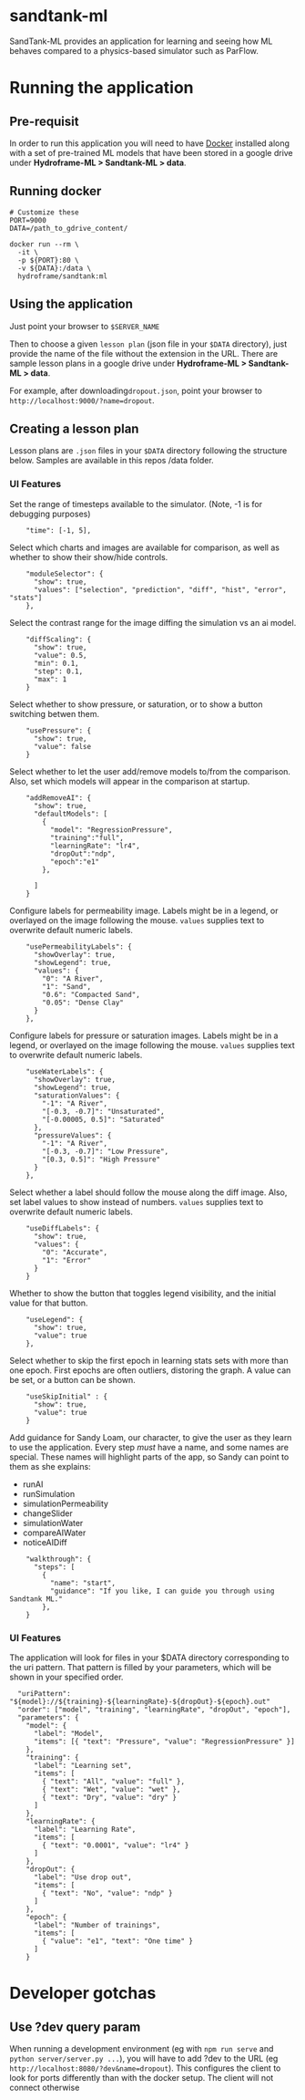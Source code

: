 # sandtank-ml

SandTank-ML provides an application for learning and seeing how ML behaves compared to a physics-based simulator such as ParFlow.

# Running the application

## Pre-requisit

In order to run this application you will need to have [Docker](https://docs.docker.com/get-docker/) installed along with a set of pre-trained ML models that have been stored in a google drive under __Hydroframe-ML > Sandtank-ML > data__.

## Running docker

```
# Customize these
PORT=9000
DATA=/path_to_gdrive_content/

docker run --rm \
  -it \
  -p ${PORT}:80 \
  -v ${DATA}:/data \
  hydroframe/sandtank:ml
```

## Using the application

Just point your browser to `$SERVER_NAME`

Then to choose a given `lesson plan` (json file in your `$DATA` directory), just provide the name of the file without the extension in the URL. There are sample lesson plans in a google drive under __Hydroframe-ML > Sandtank-ML > data__.

For example, after downloading`dropout.json`, point your browser to `http://localhost:9000/?name=dropout`.

## Creating a lesson plan

Lesson plans are `.json` files in your `$DATA` directory following the structure below. Samples are available in this repos /data folder.

### UI Features
Set the range of timesteps available to the simulator. (Note, -1 is for debugging purposes)
```
    "time": [-1, 5],
```
Select which charts and images are available for comparison, as well as whether to show their show/hide controls. 
```
    "moduleSelector": {
      "show": true,
      "values": ["selection", "prediction", "diff", "hist", "error", "stats"]
    },
```
Select the contrast range for the image diffing the simulation vs an ai model.
```
    "diffScaling": {
      "show": true,
      "value": 0.5,
      "min": 0.1,
      "step": 0.1,
      "max": 1
    }
```
Select whether to show pressure, or saturation, or to show a button switching betwen them.
```
    "usePressure": {
      "show": true,
      "value": false 
    }

```
Select whether to let the user add/remove models to/from the comparison. Also, set which models will appear in the comparison at startup.
```
    "addRemoveAI": {
      "show": true,
      "defaultModels": [
        { 
          "model": "RegressionPressure",
          "training":"full",
          "learningRate": "lr4",
          "dropOut":"ndp",
          "epoch":"e1"
        },

      ]
    }
```
Configure labels for permeability image. Labels might be in a legend, or overlayed on the image following the mouse. `values` supplies text to overwrite default numeric labels.
```
    "usePermeabilityLabels": {
      "showOverlay": true,
      "showLegend": true,
      "values": {
        "0": "A River",
        "1": "Sand",
        "0.6": "Compacted Sand",
        "0.05": "Dense Clay"
      }
    },
```
Configure labels for pressure or saturation images. Labels might be in a legend, or overlayed on the image following the mouse. `values` supplies text to overwrite default numeric labels.
```
    "useWaterLabels": {
      "showOverlay": true,
      "showLegend": true,
      "saturationValues": {
        "-1": "A River",
        "[-0.3, -0.7]": "Unsaturated",
        "[-0.00005, 0.5]": "Saturated"
      },
      "pressureValues": {
        "-1": "A River",
        "[-0.3, -0.7]": "Low Pressure",
        "[0.3, 0.5]": "High Pressure"
      }
    },
```
Select whether a label should follow the mouse along the diff image. Also, set label values to show instead of numbers. `values` supplies text to overwrite default numeric labels.
```
    "useDiffLabels": {
      "show": true,
      "values": {
        "0": "Accurate",
        "1": "Error"
      }
    }
```
Whether to show the button that toggles legend visibility, and the initial value for that button.
```
    "useLegend": {
      "show": true,
      "value": true
    },
```
Select whether to skip the first epoch in learning stats sets with more than one epoch. First epochs are often outliers, distoring the graph. A value can be set, or a button can be shown.
```
    "useSkipInitial" : {
      "show": true,
      "value": true
    }
```
Add guidance for Sandy Loam, our character, to give the user as they learn to use the application. Every step _must_ have a name, and some names are special. These names will highlight parts of the app, so Sandy can point to them as she explains:
- runAI 
- runSimulation
- simulationPermeability
- changeSlider
- simulationWater
- compareAIWater 
- noticeAIDiff
```
    "walkthrough": {
      "steps": [
        {
          "name": "start",
          "guidance": "If you like, I can guide you through using Sandtank ML."
        },
    }
```

### UI Features
The application will look for files in your $DATA directory corresponding to the uri pattern. That pattern is filled by your parameters, which will be shown in your specified order. 
```
  "uriPattern": "${model}://${training}-${learningRate}-${dropOut}-${epoch}.out"
  "order": ["model", "training", "learningRate", "dropOut", "epoch"],
  "parameters": {
    "model": {
      "label": "Model",
      "items": [{ "text": "Pressure", "value": "RegressionPressure" }]
    },
    "training": {
      "label": "Learning set",
      "items": [
        { "text": "All", "value": "full" },
        { "text": "Wet", "value": "wet" },
        { "text": "Dry", "value": "dry" }
      ]
    },
    "learningRate": {
      "label": "Learning Rate",
      "items": [
        { "text": "0.0001", "value": "lr4" }
      ]
    },
    "dropOut": {
      "label": "Use drop out",
      "items": [
        { "text": "No", "value": "ndp" }
      ]
    },
    "epoch": {
      "label": "Number of trainings",
      "items": [
        { "value": "e1", "text": "One time" }
      ]
    }
```

# Developer gotchas
## Use ?dev query param
When running a development environment (eg with `npm run serve` and `python server/server.py ...`), you will have to add ?dev to the URL (eg `http://localhost:8080/?dev&name=dropout`). This configures the client to look for ports differently than with the docker setup. The client will not connect otherwise
